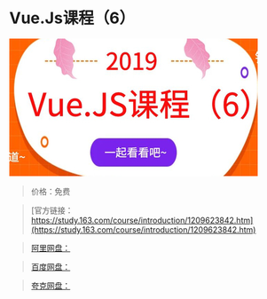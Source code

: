 # Vue.Js课程（6）

![img](../../../assets/study163/free/017237d1ab8f4b5da941ab4c0c0ffc33.jpg)

> 价格：免费

> [官方链接：https://study.163.com/course/introduction/1209623842.htm](https://study.163.com/course/introduction/1209623842.htm)

> [阿里网盘：]()

> [百度网盘：]()

> [夸克网盘：]()
